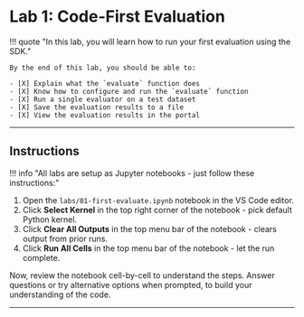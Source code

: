 # Lab 1: Code-First Evaluation

!!! quote "In this lab, you will learn how to run your first evaluation using the SDK."

    By the end of this lab, you should be able to:

    - [X] Explain what the `evaluate` function does
    - [X] Know how to configure and run the `evaluate` function
    - [X] Run a single evaluator on a test dataset
    - [X] Save the evaluation results to a file
    - [X] View the evaluation results in the portal

---

## Instructions

!!! info "All labs are setup as Jupyter notebooks - just follow these instructions:"

1. Open the `labs/01-first-evaluate.ipynb` notebook in the VS Code editor.
1. Click **Select Kernel** in the top right corner of the notebook - pick default Python kernel.
1. Click **Clear All Outputs** in the top menu bar of the notebook - clears output from prior runs.
1. Click **Run All Cells** in the top menu bar of the notebook - let the run complete.

Now, review the notebook cell-by-cell to understand the steps. Answer questions or try alternative options when prompted, to build your understanding of the code.

---